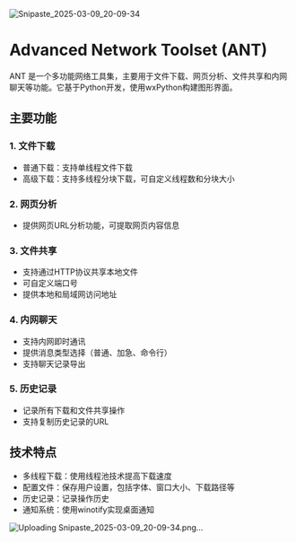 ![Snipaste_2025-03-09_20-09-34](https://github.com/user-attachments/assets/4dfcd6cd-dd2d-4aef-b563-e82cfee4974f)
# Advanced Network Toolset (ANT)

ANT 是一个多功能网络工具集，主要用于文件下载、网页分析、文件共享和内网聊天等功能。它基于Python开发，使用wxPython构建图形界面。

## 主要功能

### 1. 文件下载
- 普通下载：支持单线程文件下载
- 高级下载：支持多线程分块下载，可自定义线程数和分块大小

### 2. 网页分析
- 提供网页URL分析功能，可提取网页内容信息

### 3. 文件共享
- 支持通过HTTP协议共享本地文件
- 可自定义端口号
- 提供本地和局域网访问地址

### 4. 内网聊天
- 支持内网即时通讯
- 提供消息类型选择（普通、加急、命令行）
- 支持聊天记录导出

### 5. 历史记录
- 记录所有下载和文件共享操作
- 支持复制历史记录的URL

## 技术特点

- 多线程下载：使用线程池技术提高下载速度
- 配置文件：保存用户设置，包括字体、窗口大小、下载路径等
- 历史记录：记录操作历史
- 通知系统：使用winotify实现桌面通知

![Uploading Snipaste_2025-03-09_20-09-34.png…]()
